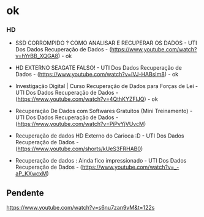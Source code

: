 # ok

### HD

- SSD CORROMPIDO ? COMO ANALISAR E RECUPERAR OS DADOS -  UTI Dos Dados Recuperação de Dados - (https://www.youtube.com/watch?v=hYrBB_XQGA8) - ok

- HD EXTERNO SEAGATE FALSO! -  UTI Dos Dados Recuperação de Dados - (https://www.youtube.com/watch?v=iVJ-HABsIm8) - ok

- Investigação Digital | Curso Recuperação de Dados para Forças de Lei -  UTI Dos Dados Recuperação de Dados - (https://www.youtube.com/watch?v=4QthKYZFlJQ) - ok 


- Recuperação De Dados com Softwares Gratuitos (Mini Treinamento) -  UTI Dos Dados Recuperação de Dados - (https://www.youtube.com/watch?v=PiPvYjVUvcM)

- Recuperação de dados HD Externo do Carioca :D  -  UTI Dos Dados Recuperação de Dados - (https://www.youtube.com/shorts/kUeS3FRHAB0)

- Recuperação de dados : Ainda fico impressionado -  UTI Dos Dados Recuperação de Dados - (https://www.youtube.com/watch?v=_-aP_KXwcxM)


## Pendente

https://www.youtube.com/watch?v=s6nu7zan9vM&t=122s
